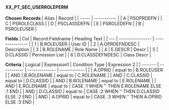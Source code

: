 #### XX_PT_SEC_USERROLEPERM

**Chosen Records**
| Alias | Record      | 
| ----- | ----------- |
|     A | PSOPRDEFN   |
|     C | PSROLECLASS |
|     D | PSCLASSDEFN |
|     E | PSROLEDEFN  |
|     B | PSROLEUSER  |

**Fields**
| Col | Record.Fieldname | Heading Text    |
| --- | ---------------- | --------------- |
|   1 | B.ROLEUSER       | User ID         |
|   2 | A.OPRDEFNDESC    | Description     |
|   3 | B.ROLENAME       | Role Name       |
|   4 | E.DESCR          | Descr           |
|   5 | D.CLASSID        | Permission List |
|   6 | D.CLASSDEFNDESC  | Class Descr     |

**Criteria**
| Logical | Expression1 | Condition Type | Expression 2 |
| ------- | ----------- | -------------- | ------------ |
|         | A.OPRID     | equal to       | B.ROLEUSER   |
| AND     | B.ROLENAME  | equal to       | C.ROLENAME   |
| AND     | C.CLASSID   | equal to       | D.CLASSID    |
| AND     | B.ROLENAME  | equal to       | E.ROLENAME   |
| AND     | E.ROLENAME  | equal to       | CASE :1 WHEN '' THEN E.ROLENAME ELSE :1 END |
| AND     | D.CLASSID   | equal to       | CASE :2 WHEN '' THEN D.CLASSID ELSE :2 END  |
| AND     | A.OPRID     | equal to       | CASE :3 WHEN '' THEN A.OPRID ELSE :3 END    |
